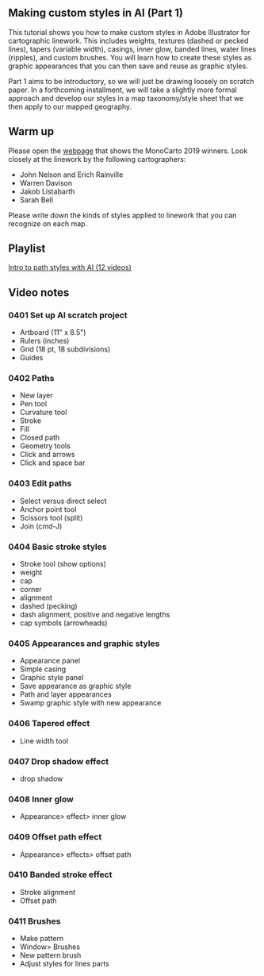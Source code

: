 ## Making custom styles in AI (Part 1)    

This tutorial shows you how to make custom styles in Adobe Illustrator for cartographic linework. This includes weights, textures (dashed or pecked lines), tapers (variable width), casings, inner glow, banded lines, water lines (ripples), and custom brushes. You will learn how to create these styles as graphic appearances that you can then save and reuse as graphic styles.  

Part 1 aims to be introductory, so we will just be drawing loosely on scratch paper. In a forthcoming installment, we will take a slightly more formal approach and develop our styles in a map taxonomy/style sheet that we then apply to our mapped geography.      

## Warm up  

Please open the [webpage](https://somethingaboutmaps.wordpress.com/monocarto-2019-winners/) that shows the MonoCarto 2019 winners. Look closely at the linework by the following cartographers:    

* John Nelson and Erich Rainville  
* Warren Davison  
* Jakob Listabarth  
* Sarah Bell  

Please write down the kinds of styles applied to linework that you can recognize on each map.

## Playlist  

[Intro to path styles with AI (12 videos)](https://www.youtube.com/playlist?list=PLdXGsLVpvp2r7YD4E5os-gzXLyeKv7b6C)  

## Video notes  

### 0401 Set up AI scratch project    

- Artboard (11" x 8.5")  
- Rulers (inches)  
- Grid (18 pt, 18 subdivisions)
- Guides  

### 0402 Paths  

- New layer  
- Pen tool  
- Curvature tool    
- Stroke  
- Fill  
- Closed path  
- Geometry tools  
- Click and arrows  
- Click and space bar  

### 0403 Edit paths   
- Select versus direct select  
- Anchor point tool  
- Scissors tool (split)  
- Join (cmd-J)

### 0404 Basic stroke styles    

- Stroke tool (show options)  
- weight
- cap  
- corner  
- alignment  
- dashed (pecking)  
- dash alignment, positive and negative lengths  
- cap symbols (arrowheads)  

### 0405 Appearances and graphic styles    

- Appearance panel  
- Simple casing  
- Graphic style panel  
- Save appearance as graphic style  
- Path and layer appearances  
- Swamp graphic style with new appearance  

### 0406 Tapered effect  

- Line width tool  

### 0407 Drop shadow effect

- drop shadow  

### 0408 Inner glow  

- Appearance> effect> inner glow

### 0409 Offset path effect  

- Appearance> effects> offset path

### 0410 Banded stroke effect  

- Stroke alignment  
- Offset path    

### 0411 Brushes  

- Make pattern  
- Window> Brushes
- New pattern brush  
- Adjust styles for lines parts  
